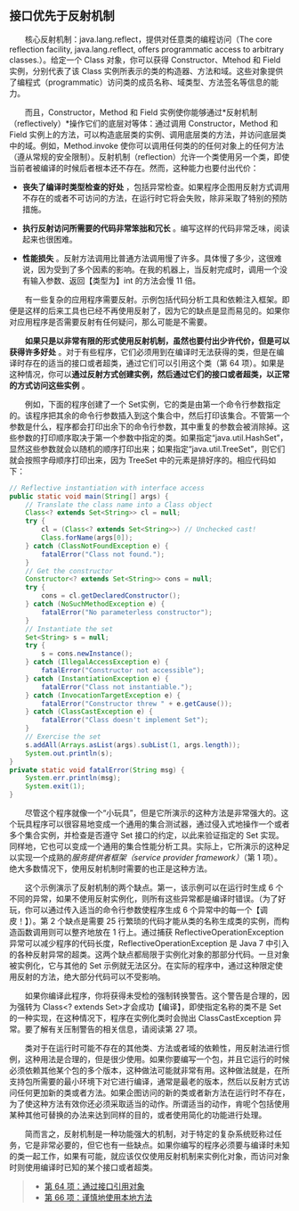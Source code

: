 ## 接口优先于反射机制

&emsp;&emsp;核心反射机制：java.lang.reflect，提供对任意类的编程访问（The core reflection facility, java.lang.reflect, offers programmatic access to arbitrary classes.）。给定一个 Class 对象，你可以获得 Constructor、Mtehod 和 Field 实例，分别代表了该 Class 实例所表示的类的构造器、方法和域。这些对象提供了编程式（programmatic）访问类的成员名称、域类型、方法签名等信息的能力。

&emsp;&emsp;而且，Constructor，Method 和 Field 实例使你能够通过*反射机制（reflectively）*操作它们的底层对等体：通过调用 Constructor，Method 和 Field 实例上的方法，可以构造底层类的实例、调用底层类的方法，并访问底层类中的域。例如，Method.invoke 使你可以调用任何类的的任何对象上的任何方法（遵从常规的安全限制）。反射机制（reflection）允许一个类使用另一个类，即使当前者被编译的时候后者根本还不存在。然而，这种能力也要付出代价：

- **丧失了编译时类型检查的好处** ，包括异常检查。如果程序企图用反射方式调用不存在的或者不可访问的方法，在运行时它将会失败，除非采取了特别的预防措施。

- **执行反射访问所需要的代码非常笨拙和冗长** 。编写这样的代码非常乏味，阅读起来也很困难。

- **性能损失** 。反射方法调用比普通方法调用慢了许多。具体慢了多少，这很难说，因为受到了多个因素的影响。在我的机器上，当反射完成时，调用一个没有输入参数、返回【类型为】int 的方法会慢 11 倍。

&emsp;&emsp;有一些复杂的应用程序需要反射。示例包括代码分析工具和依赖注入框架。即便是这样的后来工具也已经不再使用反射了，因为它的缺点是显而易见的。如果你对应用程序是否需要反射有任何疑问，那么可能是不需要。

&emsp;&emsp;**如果只是以非常有限的形式使用反射机制，虽然也要付出少许代价，但是可以获得许多好处** 。对于有些程序，它们必须用到在编译时无法获得的类，但是在编译时存在的适当的接口或者超类，通过它们可以引用这个类（第 64 项）。如果是这种情况，你可以**通过反射方式创建实例，然后通过它们的接口或者超类，以正常的方式访问这些实例** 。

&emsp;&emsp;例如，下面的程序创建了一个 Set<String>实例，它的类是由第一个命令行参数指定的。该程序把其余的命令行参数插入到这个集合中，然后打印该集合。不管第一个参数是什么，程序都会打印出余下的命令行参数，其中重复的参数会被消除掉。这些参数的打印顺序取决于第一个参数中指定的类。如果指定“java.util.HashSet”，显然这些参数就会以随机的顺序打印出来；如果指定“java.util.TreeSet”，则它们就会按照字母顺序打印出来，因为 TreeSet 中的元素是排好序的。相应代码如下：

```java
// Reflective instantiation with interface access
public static void main(String[] args) {
    // Translate the class name into a Class object
    Class<? extends Set<String>> cl = null;
    try {
        cl = (Class<? extends Set<String>>) // Unchecked cast!
        Class.forName(args[0]);
    } catch (ClassNotFoundException e) {
        fatalError("Class not found.");
    }
    // Get the constructor
    Constructor<? extends Set<String>> cons = null;
    try {
        cons = cl.getDeclaredConstructor();
    } catch (NoSuchMethodException e) {
        fatalError("No parameterless constructor");
    }
    // Instantiate the set
    Set<String> s = null;
    try {
        s = cons.newInstance();
    } catch (IllegalAccessException e) {
        fatalError("Constructor not accessible");
    } catch (InstantiationException e) {
        fatalError("Class not instantiable.");
    } catch (InvocationTargetException e) {
        fatalError("Constructor threw " + e.getCause());
    } catch (ClassCastException e) {
        fatalError("Class doesn't implement Set");
    }
    // Exercise the set
    s.addAll(Arrays.asList(args).subList(1, args.length));
    System.out.println(s);
}
private static void fatalError(String msg) {
    System.err.println(msg);
    System.exit(1);
}
```

&emsp;&emsp;尽管这个程序就像一个“小玩具”，但是它所演示的这种方法是非常强大的。这个玩具程序可以很容易地变成一个通用的集合测试器，通过侵入式地操作一个或者多个集合实例，并检查是否遵守 Set 接口的约定，以此来验证指定的 Set 实现。同样地，它也可以变成一个通用的集合性能分析工具。实际上，它所演示的这种足以实现一个成熟的*服务提供者框架（service provider framework）*（第 1 项）。绝大多数情况下，使用反射机制时需要的也正是这种方法。

&emsp;&emsp;这个示例演示了反射机制的两个缺点。第一，该示例可以在运行时生成 6 个不同的异常，如果不使用反射实例化，则所有这些异常都是编译时错误。（为了好玩，你可以通过传入适当的命令行参数使程序生成 6 个异常中的每一个【调皮！】）。第 2 个缺点是需要 25 行繁琐的代码才能从类的名称生成类的实例，而构造函数调用则可以整齐地放在 1 行上。通过捕获 ReflectiveOperationException 异常可以减少程序的代码长度，ReflectiveOperationException 是 Java 7 中引入的各种反射异常的超类。这两个缺点都局限于实例化对象的那部分代码。一旦对象被实例化，它与其他的 Set 示例就无法区分。在实际的程序中，通过这种限定使用反射的方法，绝大部分代码可以不受影响。

&emsp;&emsp;如果你编译此程序，你将获得未受检的强制转换警告。这个警告是合理的，因为强转为 Class<? extends Set<String>>才会成功【编译】，即使指定名称的类不是 Set 的一种实现，在这种情况下，程序在实例化类时会抛出 ClassCastException 异常。要了解有关压制警告的相关信息，请阅读第 27 项。

&emsp;&emsp;类对于在运行时可能不存在的其他类、方法或者域的依赖性，用反射法进行惯例，这种用法是合理的，但是很少使用。如果你要编写一个包，并且它运行的时候必须依赖其他某个包的多个版本，这种做法可能就非常有用。这种做法就是，在所支持包所需要的最小环境下对它进行编译，通常是最老的版本，然后以反射方式访问任何更加新的类或者方法。如果企图访问的新的类或者新方法在运行时不存在，为了使这种方法有效你还必须采取适当的动作。所谓适当的动作，肯呢个包括使用某种其他可替换的办法来达到同样的目的，或者使用简化的功能进行处理。

&emsp;&emsp;简而言之，反射机制是一种功能强大的机制，对于特定的复杂系统贬称过任务，它是非常必要的，但它也有一些缺点。如果你编写的程序必须要与编译时未知的类一起工作，如果有可能，就应该仅仅使用反射机制来实例化对象，而访问对象时则使用编译时已知的某个接口或者超类。

> - [第 64 项：通过接口引用对象](https://gitee.com/lin-mt/effective-java-third-edition/blob/master/第09章：通用编程/第64项：通过接口引用对象.md)
> - [第 66 项：谨慎地使用本地方法](https://gitee.com/lin-mt/effective-java-third-edition/blob/master/第09章：通用编程/第66项：谨慎地使用本地方法.md)
